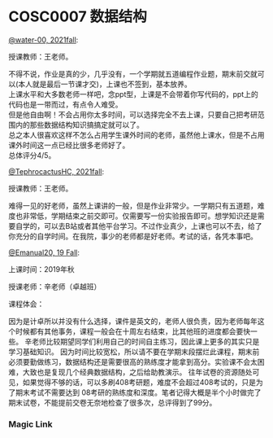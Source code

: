 
# COSC0007 数据结构

[@water-00, 2021fall](https://github.com/water-00):

授课教师：王老师。

不得不说，作业是真的少，几乎没有，一个学期就五道编程作业题，期末前交就可以(本人就是最后一节课才交)，上课也不签到，基本放养。\
上课水平和大多数老师一样吧，念ppt型，上课是不会带着你写代码的，ppt上的代码也是一带而过，有点令人难受。\
但是他自由啊！不会占用你太多时间，可以选择完全不去上课，只要自己把考研范围内的那些数据结构知识搞搞定就可以了。\
总之本人很喜欢这样不怎么占用学生课外时间的老师，虽然他上课水，但是不占用课外时间这一点已经比很多老师好了。\
总体评分4/5。

[@TephrocactusHC, 2021fall](https://github.com/TephrocactusHC):

授课教师：王老师。

难得一见的好老师，虽然上课讲的一般，但是作业非常少。一学期只有五道题，难度也非常低，学期结束之前交即可。仅需要写一份实验报告即可。想学知识还是需要自学的，可以去B站或者其他平台学习。不过作业真少，上课也可以不去，给了你充分的自学时间。在我院，事少的老师都是好老师。考试的话，各凭本事吧。

[@Emanual20, 19 Fall](https://github.com/Emanual20):

上课时间：2019年秋

授课老师：辛老师（卓越班）

课程体会：

因为是计卓所以并没有什么选择，课件是英文的，老师人很负责，因为老师每年这个时候都有其他事务，课程一般会在十周左右结束，比其他班的进度都会要快一些。
辛老师比较期望同学们利用自己的时间自主练习，因此课上更多的其实只是学习基础知识。
因为时间比较宽松，所以请不要在学期末段摆烂此课程，期末前必须要勤做练习，数据结构还是需要很高的熟练度才能拿到高分。实验课不会太困难，大致也是复现几个经典数据结构，之后给助教演示。
往年试卷的资源随处可见，如果觉得不够的话，可以多刷408考研题，难度不会超过408考试的，只是为了期末考试不需要达到
08考研的熟练度和深度。笔者记得大概是半个小时做完了期末试卷，不能提前交卷无奈地检查了很多次，总评得到了99分。

### Magic Link

<!-- [2007-2014 data structures](https://github.com/Emanual20/Emanual20.github.io/tree/main/resources/grade-2/COSC0007/) -->